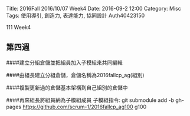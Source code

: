 Title: 2016Fall 2016/10/07 Week4
Date: 2016-09-2 12:00
Category: Misc
Tags: 使用導引, 創造力, 表達能力, 協同設計
Auth40423150

111 Week4

## 第四週

####建立分組倉儲並把組員加入子模組來共同編輯

####由組長建立分組倉儲，倉儲名稱為2016fallcp_ag(組別)

####複製更新過的倉儲基本架構到自己組別的倉儲中

####再來組長將組員納為子模組成員
子模組指令: git submodule add -b gh-pages https://github.com/scrum-1/2016fallcp_ag100 g100 

